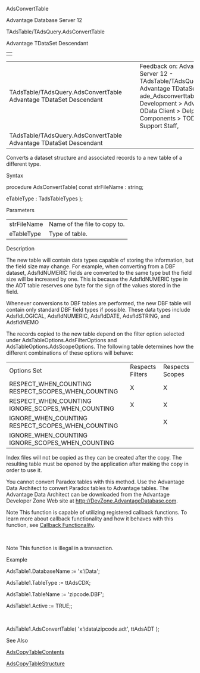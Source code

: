 AdsConvertTable




Advantage Database Server 12  

TAdsTable/TAdsQuery.AdsConvertTable

Advantage TDataSet Descendant

|  |
| --- |
|  |

|  |  |  |  |  |
| --- | --- | --- | --- | --- |
| TAdsTable/TAdsQuery.AdsConvertTable  Advantage TDataSet Descendant |  |  | Feedback on: Advantage Database Server 12 - TAdsTable/TAdsQuery.AdsConvertTable Advantage TDataSet Descendant ade\_Adsconverttable Advantage Web Development > Advantage Delphi OData Client > Delphi OData Components > TODataSet / Dear Support Staff, |  |
| TAdsTable/TAdsQuery.AdsConvertTable  Advantage TDataSet Descendant |  |  |  |  |

Converts a dataset structure and associated records to a new table of a different type.

Syntax

procedure AdsConvertTable( const strFileName : string;

eTableType : TadsTableTypes );

Parameters

|  |  |
| --- | --- |
| strFileName | Name of the file to copy to. |
| eTableType | Type of table. |

Description

The new table will contain data types capable of storing the information, but the field size may change. For example, when converting from a DBF dataset, AdsfldNUMERIC fields are converted to the same type but the field size will be increased by one. This is because the AdsfldNUMERIC type in the ADT table reserves one byte for the sign of the values stored in the field.

Whenever conversions to DBF tables are performed, the new DBF table will contain only standard DBF field types if possible. These data types include AdsfldLOGICAL, AdsfldNUMERIC, AdsfldDATE, AdsfldSTRING, and AdsfldMEMO

The records copied to the new table depend on the filter option selected under AdsTableOptions.AdsFilterOptions and AdsTableOptions.AdsScopeOptions. The following table determines how the different combinations of these options will behave:

|  |  |  |
| --- | --- | --- |
| Options Set | Respects Filters | Respects Scopes |
| RESPECT\_WHEN\_COUNTING  RESPECT\_SCOPES\_WHEN\_COUNTING | X | X |
| RESPECT\_WHEN\_COUNTING  IGNORE\_SCOPES\_WHEN\_COUNTING | X | X |
| IGNORE\_WHEN\_COUNTING  RESPECT\_SCOPES\_WHEN\_COUNTING |  | X |
| IGNORE\_WHEN\_COUNTING  IGNORE\_SCOPES\_WHEN\_COUNTING |  |  |

Index files will not be copied as they can be created after the copy. The resulting table must be opened by the application after making the copy in order to use it.

You cannot convert Paradox tables with this method. Use the Advantage Data Architect to convert Paradox tables to Advantage tables. The Advantage Data Architect can be downloaded from the Advantage Developer Zone Web site at http://DevZone.AdvantageDatabase.com.

Note This function is capable of utilizing registered callback functions. To learn more about callback functionality and how it behaves with this function, see [Callback Functionality](master_callback_functionality.htm).

 

Note This function is illegal in a transaction.

Example

AdsTable1.DatabaseName := 'x:\Data';

AdsTable1.TableType := ttAdsCDX;

AdsTable1.TableName := 'zipcode.DBF';

AdsTable1.Active := TRUE;;

 

AdsTable1.AdsConvertTable( 'x:\data\zipcode.adt', ttAdsADT );

See Also

[AdsCopyTableContents](ade_adscopytablecontents.htm)

[AdsCopyTableStructure](ade_adscopytablestructure.htm)